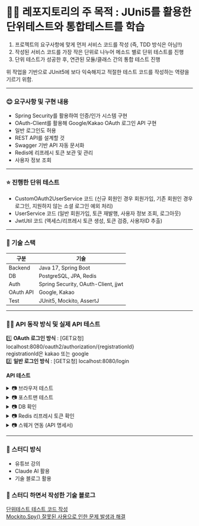 # ✍🏻 레포지토리의 주 목적 : JUni5를 활용한 단위테스트와 통합테스트를 학습
1. 프로젝트의 요구사항에 맞게 먼저 서비스 코드를 작성 (즉, TDD 방식은 아님‼️)
2. 작성된 서비스 코드를 가장 작은 단위로 나누어 메소드 별로 단위 테스트를 진행
3. 단위 테스트가 성공한 후, 연관된 모듈/클래스 간의 통합 테스트 진행

위 작업을 기반으로 JUnit5에 보다 익숙해지고 적절한 테스트 코드를 작성하는 역량을 기르기 위함.

---

### 😊 요구사항 및 구현 내용
- Spring Security를 활용하여 인증/인가 시스템 구현
- OAuth-Client를 활용해 Google/Kakao OAuth 로그인 API 구현
- 일반 로그인도 허용
- REST API를 설계할 것
- Swagger 기반 API 자동 문서화
- Redis에 리프레시 토큰 보관 및 관리
- 사용자 정보 조회

---

### ⭐ 진행한 단위 테스트
- CustomOAuth2UserService 코드 (신규 회원인 경우 회원가입, 기존 회원인 경우 로그인, 지원하지 않는 소셜 로그인 예외 처리)
- UserService 코드 (일반 회원가입, 토큰 재발행, 사용자 정보 조회, 로그아웃)
- JwtUtil 코드 (액세스/리프레시 토큰 생성, 토큰 검증, 사용자ID 추출)

---
### 🔧 기술 스택
| 구분      | 기술                                      |
|-----------|-------------------------------------------|
| Backend   | Java 17, Spring Boot                      |
| DB        | PostgreSQL, JPA, Redis                           |
| Auth      | Spring Security, OAuth-Client, jjwt       |
| OAuth API | Google, Kakao                             |
| Test      | JUnit5, Mockito, AssertJ                   |

---

### 💪🏻 API 동작 방식 및 실제 API 테스트
1️⃣ **OAuth 로그인 방식** :  [GET요청] localhost:8080/oauth2/authorization/{registrationId}  
registrationId은 kakao 또는 google  
2️⃣ **일반 로그인 방식** :  [GET요청] localhost:8080/login  

**API 테스트**
<details>
  <summary>📷 브라우저 테스트</summary>

  ![로그인 성공 후 액세스 토큰을 응답으로 받음](./docs/c.png)  
  <sub>로그인 성공 후 액세스 토큰을 응답으로 받음</sub>

  ![리프레시 토큰은 HttpOnly 쿠키로 받음](./docs/d.png)  
  <sub>리프레시 토큰은 HttpOnly 쿠키로 받음</sub>
</details>

<details>
  <summary>📷 포스트맨 테스트</summary>

  ![일반 로그인 회원가입](./docs/f.png)  
  <sub>일반 로그인 회원가입</sub>

  ![일반 로그인](./docs/g.png)  
  <sub>일반 로그인</sub>

  ![유저 정보 조회](./docs/h.png)  
  <sub>유저 정보 조회</sub>
</details>

<details>
  <summary>📷 DB 확인</summary>

  ![DB에서 유저 테이블 조회](./docs/i.png)  
  <sub>DB에서 유저 테이블 조회</sub>
</details>

<details>
  <summary>📷 Redis 리프레시 토큰 확인</summary>

  ![로그아웃 시 Redis에서 토큰 삭제 성공](./docs/j.png)  
  <sub>로그아웃 시 Redis에서 토큰 삭제 성공</sub>

  ![토큰 재발행 시 Redis에 있는 기존 리프레시 토큰 갱신 성공](./docs/k.png)  
  <sub>토큰 재발행 시 Redis에 있는 기존 리프레시 토큰 갱신 성공</sub>
</details>

<details>
  <summary>📷 스웨거 연동 (API 명세서)</summary>

  ![스웨거 명세서 UI](./docs/l.png)  
  <sub>스웨거 명세서 UI</sub>
</details>

---

### 📖 스터디 방식
- 유튜브 강의
- Claude AI 활용
- 기술 블로그 활용

### 📝 스터디 하면서 작성한 기술 블로그
[단위테스트 테스트 코드 작성](https://velog.io/@mdy3722/Junit5%EC%99%80-AssertJ%EB%A5%BC-%ED%99%9C%EC%9A%A9%ED%95%98%EC%97%AC-%EB%8B%A8%EC%9C%84%ED%85%8C%EC%8A%A4%ED%8A%B8%EB%A5%BC-%EC%A7%84%ED%96%89)  
[Mockito.Spy() 잘못된 사용으로 인한 문제 발생과 해결](https://velog.io/@mdy3722/%EC%9E%98%EB%AA%BB%EB%90%9C-Spy-%EC%82%AC%EC%9A%A9%EC%9D%B4-%EB%B6%80%EB%A5%B8-%ED%85%8C%EC%8A%A4%ED%8A%B8-%EC%8B%A4%ED%8C%A8)










